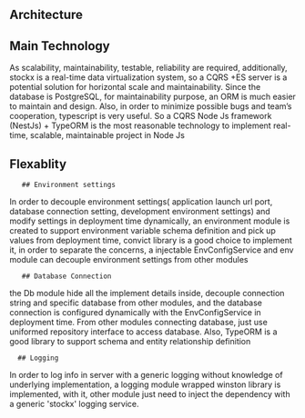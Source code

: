 ## Architecture
  
  ## Main Technology
      
   As scalability, maintainability, testable, reliability are required, additionally, 
stockx is a real-time data virtualization system, so a CQRS +ES server is a potential solution for horizontal scale and    maintainability.  Since the database is PostgreSQL, for maintainability purpose, an ORM is much easier to maintain and design. Also, 
in order to minimize possible bugs and team’s cooperation, typescript is very useful. So a CQRS Node Js framework (NestJs) + TypeORM is the most reasonable technology to implement real-time, scalable, maintainable project in Node Js

   
  ## Flexablity
   
       ## Environment settings
   In order to decouple environment settings( application launch url port, database connection setting,  development environment settings)
 and modify settings in deployment time dynamically, an environment module is created to support environment variable schema definition 
 and pick up values from deployment time, convict library is a good choice to implement it, in order to separate the concerns, a injectable EnvConfigService and env module can decouple environment settings from other modules
 
       ## Database Connection
 
  the Db module hide all the implement details inside, decouple connection string and specific database from other modules, and the database connection is configured dynamically with the EnvConfigService in deployment time. From other modules connecting database, just use uniformed repository interface to access database. Also, TypeORM is a good library to support 
schema and entity relationship definition 
   
      ## Logging
  In order to log info in server with a generic logging without knowledge of underlying implementation, a logging module wrapped winston library is implemented, with it, other module just need to inject the dependency with a generic 'stockx' logging service.
